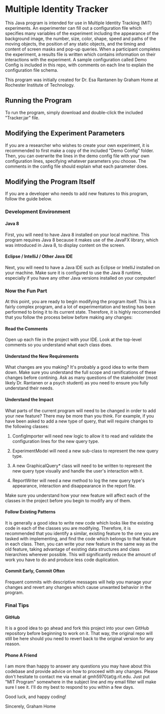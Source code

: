 # Multiple Identity Tracker

This Java program is intended for use in Multiple Identity Tracking (MIT) experiments.
An experimenter can fill out a configuration file which specifies many variables of the experiment
including the appearance of the background image, the number, size, color, shape, speed and paths of the 
moving objects, the position of any static objects, and the timing and content of screen masks and pop-up
queries. When a participant completes the experiment, a results file is written which contains information on 
their interactions with the experiment. A sample configuration called Demo Config is included in this repo, with 
comments on each line to explain the configuration file schema.

This program was initially created for Dr. Esa Rantanen by Graham Home at Rochester Institute of Technology.

## Running the Program

To run the program, simply download and double-click the included "Tracker.jar" file.

## Modifying the Experiment Parameters

If you are a researcher who wishes to create your own experiment, it is recommended to first make a copy of 
the included "Demo Config" folder. Then, you can overwrite the lines in the demo config file with your own 
configuration lines, specifying whatever parameters you choose. The comments in the config file should explain 
what each parameter does.

## Modifying the Program Itself

If you are a developer who needs to add new features to this program, follow the guide below.

### Development Environment

#### Java 8

First, you will need to have Java 8 installed on your local machine. This program requires Java 8 because it
makes use of the JavaFX library, which was introduced in Java 8, to display content on the screen.

#### Eclipse / IntelliJ / Other Java IDE

Next, you will need to have a Java IDE such as Eclipse or IntelliJ installed on your machine. Make sure it is configured
to use the Java 8 runtime, especially if you have any other Java versions installed on your computer!

### Now the Fun Part

At this point, you are ready to begin modifying the program itself. This is a fairly complex program, and a lot of experimentation
and testing has been performed to bring it to its current state. Therefore, it is highly reccomended that you follow the process below
before making any changes:

#### Read the Comments

Open up each file in the project with your IDE. Look at the top-level comments so you understand what each class does.

#### Understand the New Requirements

What changes are you making? It's probably a good idea to write them down. Make sure you understand the full scope and ramifications of these
changes before contining. Ask as many questions of the stakeholder (most likely Dr. Rantanen or a psych student) as you need to ensure you fully 
understand their needs.

#### Understand the Impact

What parts of the current program will need to be changed in order to add your new feature? There may be more than you think.
For example, if you have been asked to add a new type of query, that will require changes to the following classes:

1. ConfigImporter will need new logic to allow it to read and validate the configuration lines for the new query type.

2. ExperimentModel will need a new sub-class to represent the new query type.

3. A new GraphicalQuery* class will need to be written to represent the new query type visually and handle the user's interaction
with it.

4. ReportWriter will need a new method to log the new query type's appearance, interaction and disappearance in the report file.

Make sure you understand how your new feature will affect each of the classes in the project before you begin to modify any of them.

#### Follow Existing Patterns

It is generally a good idea to write new code which looks like the existing code in each of the classes you are modifying. Therefore, 
it is recommended that you identify a similar, existing feature to the one you are tasked with implementing, and find the code which 
belongs to that feature in each class. Then, you can write your new feature in the same way as the old feature, taking advantage of 
existing data structures and class hierarchies wherever possible. This will significantly reduce the amount of work you have to do and 
produce less code duplication.

#### Commit Early, Commit Often

Frequent commits with descriptive messages will help you manage your changes and revert any changes which cause unwanted behavior in the program.

### Final Tips

#### GitHub

It is a good idea to go ahead and fork this project into your own GitHub repository before beginning to work on it. That way, the original repo 
will still be here should you need to revert back to the original version for any reason.

#### Phone A Friend

I am more than happy to answer any questions you may have about this codebase and provide advice on how to proceed with any changes. Please don't 
hesitate to contact me via email at gmh5970(at)g.rit.edu. Just put "MIT Program" somewhere in the subject line and my email filter will make sure I 
see it. I'll do my best to respond to you within a few days. 

Good luck, and happy coding! 

Sincerely,
Graham Home